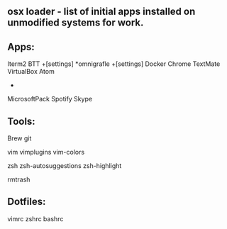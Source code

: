 osx loader - list of initial apps installed on unmodified systems for work.
---
Apps:
--
Iterm2
BTT +[settings]
*omnigrafle +[settings]
Docker
Chrome
TextMate
VirtualBox
Atom

-
MicrosoftPack
Spotify
Skype

Tools:
--
Brew 
git

vim
vimplugins
vim-colors

zsh
zsh-autosuggestions
zsh-highlight

rmtrash


Dotfiles:
--
vimrc
zshrc
bashrc



